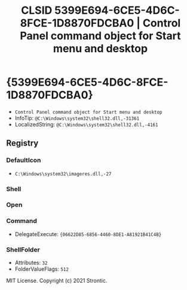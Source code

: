 ﻿---
title: "CLSID 5399E694-6CE5-4D6C-8FCE-1D8870FDCBA0 | Control Panel command object for Start menu and desktop"
excerpt: What is COM-Object CLSID 5399E694-6CE5-4D6C-8FCE-1D8870FDCBA0?
---

# {5399E694-6CE5-4D6C-8FCE-1D8870FDCBA0}

* `Control Panel command object for Start menu and desktop`
* InfoTip: `@C:\Windows\system32\shell32.dll,-31361`
* LocalizedString: `@C:\Windows\system32\shell32.dll,-4161`

## Registry


### DefaultIcon

* `C:\Windows\system32\imageres.dll,-27`

### Shell


### Open


### Command

* DelegateExecute: `{06622D85-6856-4460-8DE1-A81921B41C4B}`

### ShellFolder

* Attributes: `32`
* FolderValueFlags: `512`

MIT License. Copyright (c) 2021 Strontic.


